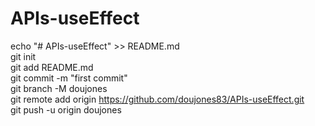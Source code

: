 # APIs-useEffect
echo "# APIs-useEffect" >> README.md <br />
git init <br />
git add README.md <br />
git commit -m "first commit" <br />
git branch -M doujones <br />
git remote add origin https://github.com/doujones83/APIs-useEffect.git <br />
git push -u origin doujones 
